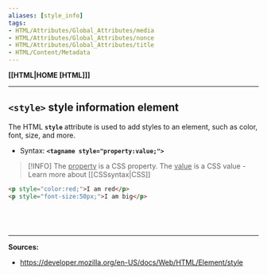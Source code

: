 ```yaml
---
aliases: [style_info]
tags:
- HTML/Attributes/Global_Attributes/media
- HTML/Attributes/Global_Attributes/nonce
- HTML/Attributes/Global_Attributes/title
- HTML/Content/Metadata
---
```

**[[HTML|HOME [HTML]]]**

---
## `<style>` style information element
The HTML **`style`** attribute is used to add styles to an element, such as color, font, size, and more.
- Syntax: **`<tagname style="property:value;">`**
>[!INFO] The <u>property</u> is a CSS property. The <u>value</u> is a CSS value
\-  Learn more about [[CSSsyntax|CSS]]

```HTML
<p style="color:red;">I am red</p>
<p style="font-size:50px;">I am big</p>
```

# 

<br>

---
**Sources:**
- https://developer.mozilla.org/en-US/docs/Web/HTML/Element/style